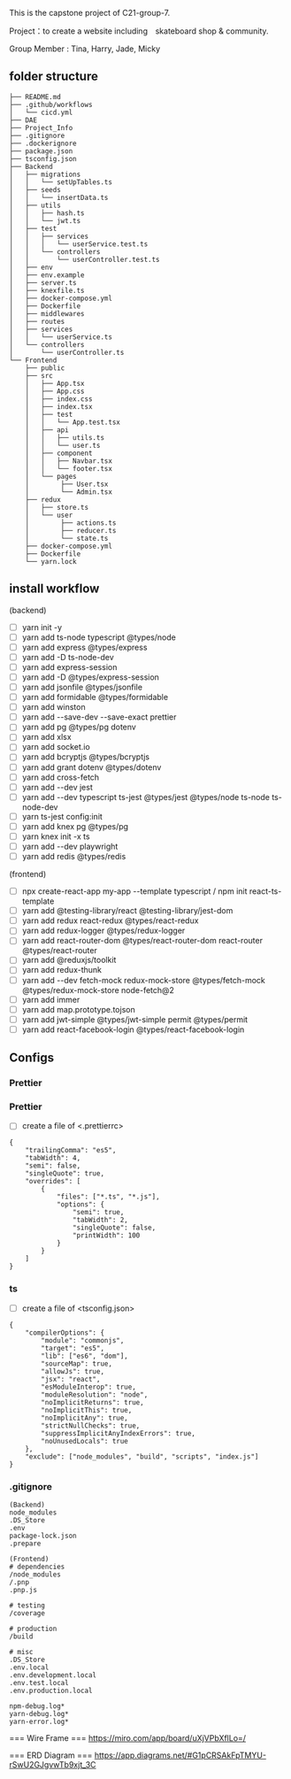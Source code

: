 This is the capstone project of C21-group-7.

Project：to create a website including　skateboard shop & community. 

Group Member : Tina, Harry, Jade, Micky

## folder structure
```
├── README.md
├── .github/workflows
│   └── cicd.yml
├── DAE
├── Project_Info
├── .gitignore
├── .dockerignore
├── package.json
├── tsconfig.json
├── Backend
│   ├── migrations
│   │   └── setUpTables.ts
│   ├── seeds
│   │   └── insertData.ts
│   ├── utils
│   │   ├── hash.ts
│   │   └── jwt.ts
│   ├── test
│   │   ├── services
│   │   │   └── userService.test.ts
│   │   └── controllers
│   │       └── userController.test.ts
│   ├── env
│   ├── env.example
│   ├── server.ts
│   ├── knexfile.ts
│   ├── docker-compose.yml
│   ├── Dockerfile
│   ├── middlewares
│   ├── routes
│   ├── services
│   │   └── userService.ts
│   └── controllers
│       └── userController.ts
└── Frontend
    ├── public
    ├── src
    │   ├── App.tsx
    │   ├── App.css
    │   ├── index.css
    │   ├── index.tsx
    │   ├── test
    │   │   └── App.test.tsx
    │   ├── api
    │   │   ├── utils.ts
    │   │   └── user.ts
    │   ├── component
    │   │   ├── Navbar.tsx
    │   │   └── footer.tsx
    │   └── pages
    │        ├── User.tsx
    │        └── Admin.tsx
    ├── redux
    │   ├── store.ts
    │   └── user
    │        ├── actions.ts
    │        ├── reducer.ts
    │        └── state.ts
    ├── docker-compose.yml
    ├── Dockerfile
    └── yarn.lock
```

## install workflow
(backend)
- [ ] yarn init -y
- [ ] yarn add  ts-node typescript @types/node
- [ ] yarn add express @types/express
- [ ] yarn add -D ts-node-dev
- [ ] yarn add express-session
- [ ] yarn add -D @types/express-session
- [ ] yarn add jsonfile @types/jsonfile
- [ ] yarn add formidable @types/formidable
- [ ] yarn add winston
- [ ] yarn add --save-dev --save-exact prettier
- [ ] yarn add pg @types/pg dotenv 
- [ ] yarn add xlsx
- [ ] yarn add socket.io
- [ ] yarn add bcryptjs @types/bcryptjs
- [ ] yarn add grant  dotenv @types/dotenv
- [ ] yarn add cross-fetch
- [ ] yarn add --dev jest
- [ ] yarn add --dev typescript ts-jest @types/jest @types/node ts-node ts-node-dev
- [ ] yarn ts-jest config:init
- [ ] yarn add knex pg @types/pg
- [ ] yarn knex init -x ts
- [ ] yarn add --dev playwright 
- [ ] yarn add redis @types/redis

(frontend)
- [ ] npx create-react-app my-app --template typescript   /   npm init react-ts-template
- [ ] yarn add @testing-library/react @testing-library/jest-dom
- [ ] yarn add redux react-redux @types/react-redux
- [ ] yarn add redux-logger @types/redux-logger
- [ ] yarn add react-router-dom @types/react-router-dom react-router @types/react-router
- [ ] yarn add @reduxjs/toolkit
- [ ] yarn add redux-thunk
- [ ] yarn add --dev fetch-mock redux-mock-store @types/fetch-mock @types/redux-mock-store node-fetch@2
- [ ] yarn add immer
- [ ] yarn add map.prototype.tojson
- [ ] yarn add jwt-simple @types/jwt-simple permit @types/permit
- [ ] yarn add react-facebook-login @types/react-facebook-login
    
## Configs
### Prettier
### Prettier
- [ ] create a file of <.prettierrc>
```
{
    "trailingComma": "es5",
    "tabWidth": 4,
    "semi": false,
    "singleQuote": true,
    "overrides": [
        {
            "files": ["*.ts", "*.js"],
            "options": {
                "semi": true,
                "tabWidth": 2,
                "singleQuote": false,
                "printWidth": 100
            }
        }
    ]
}

```

### ts
- [ ] create a file of <tsconfig.json>
```
{
    "compilerOptions": {
        "module": "commonjs",
        "target": "es5",
        "lib": ["es6", "dom"],
        "sourceMap": true,
        "allowJs": true,
        "jsx": "react",
        "esModuleInterop": true,
        "moduleResolution": "node",
        "noImplicitReturns": true,
        "noImplicitThis": true,
        "noImplicitAny": true,
        "strictNullChecks": true,
        "suppressImplicitAnyIndexErrors": true,
        "noUnusedLocals": true
    },
    "exclude": ["node_modules", "build", "scripts", "index.js"]
}
```

### .gitignore
```
(Backend)
node_modules
.DS_Store
.env
package-lock.json
.prepare
```
```
(Frontend)
# dependencies
/node_modules
/.pnp
.pnp.js

# testing
/coverage

# production
/build

# misc
.DS_Store
.env.local
.env.development.local
.env.test.local
.env.production.local

npm-debug.log*
yarn-debug.log*
yarn-error.log*

```
    
=== Wire Frame ===
https://miro.com/app/board/uXjVPbXflLo=/

=== ERD Diagram ===
https://app.diagrams.net/#G1pCRSAkFpTMYU-rSwU2GJgvwTb9xjt_3C
